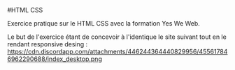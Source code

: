 #HTML CSS

Exercice pratique sur le HTML CSS avec la formation Yes We Web.

Le but de l'exercice étant de concevoir à l'identique le site suivant tout en le rendant responsive desing :
https://cdn.discordapp.com/attachments/446244364440829956/455617846962290688/index_desktop.png
